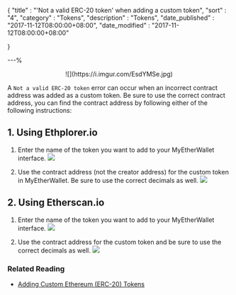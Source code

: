 {
"title"       : "'Not a valid ERC-20 token' when adding a custom token",
"sort"        : "4",
"category"    : "Tokens",
"description" : "Tokens",
"date_published" : "2017-11-12T08:00:00+08:00",
"date_modified"  : "2017-11-12T08:00:00+08:00"

}

---%

<center>![](https://i.imgur.com/EsdYMSe.jpg)</center>


A `Not a valid ERC-20 token` error can occur when an incorrect contract address was added as a custom token. Be sure to use the correct contract address, you can find the contract address by following either of the following instructions:

## 1. Using Ethplorer.io
1. Enter the name of the token you want to add to your MyEtherWallet interface.
![](https://i.imgur.com/JU6vbU5.jpg)

2. Use the contract address (not the creator address) for the custom token in MyEtherWallet. Be sure to use the correct decimals as well.
![](https://i.imgur.com/eJXniQe.jpg)



## 2. Using Etherscan.io
1. Enter the name of the token you want to add to your MyEtherWallet interface.
![](https://i.imgur.com/4U8Ccth.jpg)

2. Use the contract address for the custom token and be sure to use the correct decimals as well.
![](https://i.imgur.com/pWjnADx.jpg)


### Related Reading
- [Adding Custom Ethereum (ERC-20) Tokens](https://myetherwallet.github.io/knowledge-base/tokens/adding-custom-ethereum-tokens.html)

